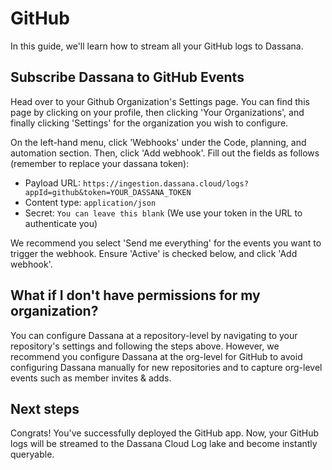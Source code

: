 # GitHub

In this guide, we'll learn how to stream all your GitHub logs to Dassana.

## Subscribe Dassana to GitHub Events

Head over to your Github Organization's Settings page. You can find this page by clicking on your profile, then clicking 'Your Organizations', and finally clicking 'Settings' for the organization you wish to configure.

On the left-hand menu, click 'Webhooks' under the Code, planning, and automation section. Then, click 'Add webhook'. Fill out the fields as follows (remember to replace your dassana token):

- Payload URL: `https://ingestion.dassana.cloud/logs?appId=github&token=YOUR_DASSANA_TOKEN`
- Content type: `application/json`
- Secret: `You can leave this blank` (We use your token in the URL to authenticate you)

We recommend you select 'Send me everything' for the events you want to trigger the webhook. Ensure 'Active' is checked below, and click 'Add webhook'.

## What if I don't have permissions for my organization?

You can configure Dassana at a repository-level by navigating to your repository's settings and following the steps above. However, we recommend you configure Dassana at the org-level for GitHub to avoid configuring Dassana manually for new repositories and to capture org-level events such as member invites & adds.

## Next steps

Congrats! You've successfully deployed the GitHub app. Now, your GitHub logs will be streamed to the Dassana Cloud Log lake and become instantly queryable.
